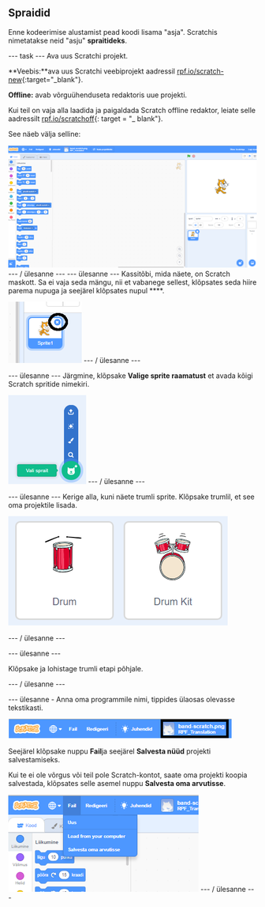 ## Spraidid

Enne kodeerimise alustamist pead koodi lisama "asja". Scratchis nimetatakse neid "asju" **spraitideks**.

\--- task \--- Ava uus Scratchi projekt.

**Veebis:**ava uus Scratchi veebiprojekt aadressil [rpf.io/scratch-new](http://rpf.io/scratch-new){:target="_blank"}.

**Offline:** avab võrguühenduseta redaktoris uue projekti.

Kui teil on vaja alla laadida ja paigaldada Scratch offline redaktor, leiate selle aadressilt [rpf.io/scratchoff](http://rpf.io/scratchoff){: target = "_ blank"}.

See näeb välja selline:

![ekraanipilt](images/band-scratch.png) \--- / ülesanne \--- \--- ülesanne \--- Kassitõbi, mida näete, on Scratch maskott. Sa ei vaja seda mängu, nii et vabanege sellest, klõpsates seda hiire parema nupuga ja seejärel klõpsates nupul ****.

![ekraanipilt](images/band-delete-annotated.png) \--- / ülesanne \---

\--- ülesanne \--- Järgmine, klõpsake **Valige sprite raamatust** et avada kõigi Scratch spritide nimekiri.

![ekraanipilt](images/band-sprite-library.png) \--- / ülesanne \---

\--- ülesanne \--- Kerige alla, kuni näete trumli sprite. Klõpsake trumlil, et see oma projektile lisada.

![ekraanipilt](images/band-sprite-drum.png)

\--- / ülesanne \---

\--- ülesanne \---

Klõpsake ja lohistage trumli etapi põhjale.

\--- / ülesanne \---

\--- ülesanne - Anna oma programmile nimi, tippides ülaosas olevasse tekstikasti.

![nimi](images/band-name-annotated.png)

Seejärel klõpsake nuppu **Fail**ja seejärel **Salvesta nüüd** projekti salvestamiseks.

Kui te ei ole võrgus või teil pole Scratch-kontot, saate oma projekti koopia salvestada, klõpsates selle asemel nuppu **Salvesta oma arvutisse**.

![ekraanipilt](images/band-save.png) \--- / ülesanne \---